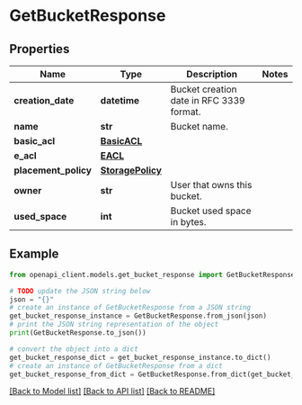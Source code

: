 # GetBucketResponse


## Properties

Name | Type | Description | Notes
------------ | ------------- | ------------- | -------------
**creation_date** | **datetime** | Bucket creation date in RFC 3339 format. | 
**name** | **str** | Bucket name. | 
**basic_acl** | [**BasicACL**](BasicACL.md) |  | 
**e_acl** | [**EACL**](EACL.md) |  | 
**placement_policy** | [**StoragePolicy**](StoragePolicy.md) |  | 
**owner** | **str** | User that owns this bucket. | 
**used_space** | **int** | Bucket used space in bytes. | 

## Example

```python
from openapi_client.models.get_bucket_response import GetBucketResponse

# TODO update the JSON string below
json = "{}"
# create an instance of GetBucketResponse from a JSON string
get_bucket_response_instance = GetBucketResponse.from_json(json)
# print the JSON string representation of the object
print(GetBucketResponse.to_json())

# convert the object into a dict
get_bucket_response_dict = get_bucket_response_instance.to_dict()
# create an instance of GetBucketResponse from a dict
get_bucket_response_from_dict = GetBucketResponse.from_dict(get_bucket_response_dict)
```
[[Back to Model list]](../README.md#documentation-for-models) [[Back to API list]](../README.md#documentation-for-api-endpoints) [[Back to README]](../README.md)


